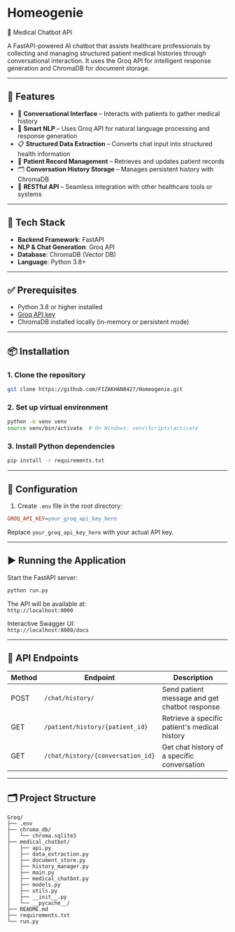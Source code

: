 
# Homeogenie  
🏥 Medical Chatbot API  

A FastAPI-powered AI chatbot that assists healthcare professionals by collecting and managing structured patient medical histories through conversational interaction. It uses the Groq API for intelligent response generation and ChromaDB for document storage.  

---

## 🚀 Features  
- 💬 **Conversational Interface** – Interacts with patients to gather medical history  
- 🧠 **Smart NLP** – Uses Groq API for natural language processing and response generation  
- 📋 **Structured Data Extraction** – Converts chat input into structured health information  
- 🏥 **Patient Record Management** – Retrieves and updates patient records  
- 🗂️ **Conversation History Storage** – Manages persistent history with ChromaDB  
- 🔌 **RESTful API** – Seamless integration with other healthcare tools or systems  

---

## 🧰 Tech Stack  
- **Backend Framework**: FastAPI  
- **NLP & Chat Generation**: Groq API  
- **Database**: ChromaDB (Vector DB)  
- **Language**: Python 3.8+  

---

## ✅ Prerequisites  
- Python 3.8 or higher installed  
- [Groq API key](https://groq.com/)  
- ChromaDB installed locally (in-memory or persistent mode)  

---

## 📦 Installation  

### 1. Clone the repository  
```bash
git clone https://github.com/FIZAKHAN0427/Homeogenie.git
```

### 2. Set up virtual environment  
```bash
python -m venv venv
source venv/bin/activate  # On Windows: venv\Scripts\activate
```

### 3. Install Python dependencies  
```bash
pip install -r requirements.txt
```

---

## 🔐 Configuration  
1. Create `.env` file in the root directory:  
```ini
GROQ_API_KEY=your_groq_api_key_here
```  
Replace `your_groq_api_key_here` with your actual API key.  

---

## ▶️ Running the Application  
Start the FastAPI server:  
```bash
python run.py
```  

The API will be available at:  
`http://localhost:8000`  

Interactive Swagger UI:  
`http://localhost:8000/docs`  

---

## 🔌 API Endpoints  

| Method | Endpoint | Description |
|--------|----------|-------------|
| POST   | `/chat/history/` | Send patient message and get chatbot response |
| GET    | `/patient/history/{patient_id}` | Retrieve a specific patient's medical history |
| GET    | `/chat/history/{conversation_id}` | Get chat history of a specific conversation |

---

## 🗂️ Project Structure  
```
Groq/
├── .env
├── chroma_db/
│   └── chroma.sqlite3
├── medical_chatbot/
│   ├── api.py
│   ├── data_extraction.py
│   ├── document_store.py
│   ├── history_manager.py
│   ├── main.py
│   ├── medical_chatbot.py
│   ├── models.py
│   ├── utils.py
│   ├── __init__.py
│   └── __pycache__/
├── README.md
├── requirements.txt
└── run.py
```


